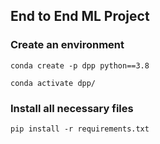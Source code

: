 ## End to End ML Project

### Create an environment 
```
conda create -p dpp python==3.8
```
```
conda activate dpp/
```
### Install all necessary files
```
pip install -r requirements.txt
```